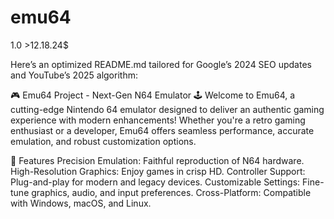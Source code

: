 # emu64
1.0 >12.18.24$ 

Here’s an optimized README.md tailored for Google’s 2024 SEO updates and YouTube’s 2025 algorithm:

🎮 Emu64 Project - Next-Gen N64 Emulator 🕹️
Welcome to Emu64, a cutting-edge Nintendo 64 emulator designed to deliver an authentic gaming experience with modern enhancements! Whether you're a retro gaming enthusiast or a developer, Emu64 offers seamless performance, accurate emulation, and robust customization options.

🚀 Features
Precision Emulation: Faithful reproduction of N64 hardware.
High-Resolution Graphics: Enjoy games in crisp HD.
Controller Support: Plug-and-play for modern and legacy devices.
Customizable Settings: Fine-tune graphics, audio, and input preferences.
Cross-Platform: Compatible with Windows, macOS, and Linux.
